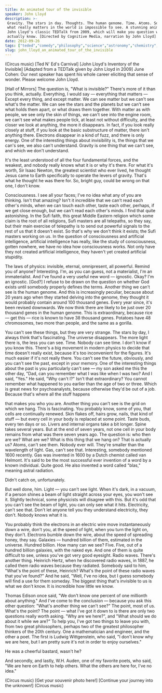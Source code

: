 ```yaml
---
title: An animated tour of the invisible
speaker: John Lloyd
description: >-
 Gravity. The stars in day. Thoughts. The human genome. Time. Atoms. So much of
 what really matters in the world is impossible to see. A stunning animation of
 John Lloyd's classic TEDTalk from 2009, which will make you question what you
 actually know. [Directed by Cognitive Media, narration by John Lloyd].
date: 2012-09-26
tags: ["teded","comedy","philosophy","science","astronomy","chemistry","energy","physics","cosmos","ai","consciousness","dark-matter","dna","genetics","sight","nanoscale","visualizations","humor"]
slug: john_lloyd_an_animated_tour_of_the_invisible
---
```


(Circus music) [Ted N' Ed's Carnival] [John Lloyd's Inventory of the Invisible] [Adapted
from a TEDTalk given by John Lloyd in 2009] June Cohen: Our next speaker has spent his
whole career eliciting that sense of wonder. Please welcome John Lloyd.

[Hall of Mirrors] The question is, "What is invisible?" There's more of it than you think,
actually. Everything, I would say — everything that matters — Except every thing, and
except matter. We can see matter but we can't see what's the matter. We can see the stars
and the planets but we can't see what holds them apart, or what draws them together. With
matter as with people, we see only the skin of things, we can't see into the engine room,
we can't see what makes people tick, at least not without difficulty, and the closer we
look at anything, the more it disappears. In fact, if you look really closely at stuff, if
you look at the basic substructure of matter, there isn't anything there. Electrons
disappear in a kind of fuzz, and there is only energy. One of the interesting things about
invisibility is, the things that we can's see, we also can't understand. Gravity is one
thing that we can't see, and which we don't understand.

It's the least understood of all the four fundamental forces, and the weakest, and nobody
really knows what it is or why it's there. For what it's worth, Sir Isaac Newton, the
greatest scientist who ever lived, he thought Jesus came to Earth specifically to operate
the levers of gravity. That's what he thought he was there for. So, bright guy, could be
wrong on that one, I don't know. 

Consciousness. I see all your faces; I've no idea what any of you are thinking. Isn't that
amazing? Isn't it incredible that we can't read each other's minds, when we can touch each
other, taste each other, perhaps, if we get close enough, but we can't read each other's
minds. I find that quite astonishing. In the Sufi faith, this great Middle Eastern
religion which some claim is the root of all religions, Sufi masters are all telepaths, so
they say, but their main exercise of telepathy is to send out powerful signals to the rest
of us that it doesn't exist. So that's why we don't think it exists; the Sufi masters
working on us. In the question of consciousness and artificial intelligence, artificial
intelligence has really, like the study of consciousness, gotten nowhere, we have no idea
how consciousness works. Not only have they not created artificial intelligence, they
haven't yet created artificial stupidity.

The laws of physics: invisible, eternal, omnipresent, all powerful. Remind you of anyone?
Interesting. I'm, as you can guess, not a materialist, I'm an immaterialist. And I've
found a very useful new word — ignostic. Okay? I'm an ignostic. [God?] I refuse to be
drawn on the question on whether God exists until somebody properly defines the terms.
Another thing we can't see is the human genome. And this is increasingly peculiar, because
about 20 years ago when they started delving into the genome, they thought it would
probably contain around 100 thousand genes. Every year since, it's been revised downwards.
We now think there are likely to be just over 20 thousand genes in the human genome. This
is extraordinary, because rice — get this — rice is known to have 38 thousand genes.
Potatoes have 48 chromosomes, two more than people, and the same as a gorilla.

You can't see these things, but they are very strange. The stars by day, I always think
that's fascinating. The universe disappears. The more light there is, the less you can
see. Time. Nobody can see time. I don't know if you know this. There's a big movement in
modern physics to decide that time doesn't really exist, because it's too inconvenient for
the figures. It's much easier if it's not really there. You can't see the future,
obviously, and you can't see the past, except in your memory. One of the interesting
things about the past is you particularly can't see — my son asked me this the other day,
"Dad, can you remember what I was like when I was two? And I said, "Yes." He said, "Why
can't I?" Isn't that extraordinary? You cannot remember what happened to you earlier than
the age of two or three. Which is great news for psychoanalysts, because otherwise they'd
be out of a job. Because that's where all the stuff happens 

that makes you who you are. Another thing you can't see is the grid on which we hang. This
is fascinating. You probably know, some of you, that cells are continually renewed. Skin
flakes off, hairs grow, nails, that kind of stuff — but every cell in your body is
replaced at some point. Taste buds, every ten days or so. Livers and internal organs take
a bit longer. Spine takes several years. But at the end of seven years, not one cell in
your body remains from what was there seven years ago. The question is: who then are we?
What are we? What is this thing that we hang on? That is actually us? Atoms, can't see
them. Nobody ever will. They're smaller than the wavelength of light. Gas, can't see that.
Interesting, somebody mentioned 1600 recently. Gas was invented in 1600 by a Dutch chemist
called van Helmont. It's said to be the most successful ever invention of a word by a
known individual. Quite good. He also invented a word called "blas," meaning astral
radiation.

Didn't catch on, unfortunately. 

But well done, him. Light — you can't see light. When it's dark, in a vacuum, if a person
shines a beam of light straight across your eyes, you won't see it. Slightly technical,
some physicists will disagree with this. But it's odd that you can't see the beam of
light, you can only see what it hits. Electricity, can't see that. Don't let anyone tell
you they understand electricity, they don't. Nobody knows what it is. 

You probably think the electrons in an electric wire move instantaneously down a wire,
don't you, at the speed of light, when you turn the light on, they don't. Electrons bumble
down the wire, about the speed of spreading honey, they say. Galaxies — hundred billion of
them, estimated in the universe. Hundred billion. How many can we see? Five. Five, out of
a hundred billion galaxies, with the naked eye. And one of them is quite difficult to see,
unless you've got very good eyesight. Radio waves. There's another thing. Heinrich Hertz,
when he discovered radio waves, in 1887, he called them radio waves because they radiated.
Somebody said to him, "What's the point of these, Heinrich? What's the point of these
radio waves that you've found?" And he said, "Well, I've no idea, but I guess somebody
will find a use for them someday. The biggest thing that's invisible to us is what we
don't know. It is incredible how little we know.

Thomas Edison once said, "We don't know one percent of one millionth about anything." And
I've come to the conclusion — because you ask this other question: "What's another thing
we can't see?" The point, most of us. What's the point? The point — what I've got it down
to is there are only two questions really worth asking. "Why are we here?", and "What
should we do about it while we are?" To help you, I've got two things to leave you with,
from two great philosophers, perhaps two of the greatest philosopher thinkers of the 20th
century. One a mathematician and engineer, and the other a poet. The first is Ludwig
Wittgenstein, who said, "I don't know why we are here, but I am pretty sure it's not in
order to enjoy ourselves." 

He was a cheerful bastard, wasn't he? 

And secondly, and lastly, W.H. Auden, one of my favorite poets, who said, "We are here on
Earth to help others. What the others are here for, I've no idea." 

(Circus music) [Get your souvenir photo here!] [Continue your journey into the unknown!]
(Circus music)

<!--
ad_duration=0
event="TED-Ed"
intro_duration=0
is_subtitle_required="False"
is_talk_featured="True"
language="en"
language_swap="False"
native_language="en"
number_of_related_talks=6
number_of_speakers=1
number_of_subtitled_videos=0
number_of_tags=18
number_of_talk_download_languages=26
number_of_talk_more_resources=0
number_of_talk_recommendations=0
number_of_talks_take_actions=0
post_ad_duration=0
published_timestamp="2012-09-26 15:01:49"
recording_date="2012-09-26"
speaker_description="Producer"
speaker_is_published=1
speaker_name="John Lloyd"
talk_name="An animated tour of the invisible"
talks_tags=["teded","comedy","philosophy","science","astronomy","chemistry","energy","physics","cosmos","ai","consciousness","dark-matter","dna","genetics","sight","nanoscale","visualizations","humor"]
url_photo_speaker="https://pe.tedcdn.com/images/ted/115800_254x191.jpg"
url_photo_talk="https://s3.amazonaws.com/talkstar-photos/uploads/d0a29c35-3116-4dd8-9ad0-913e664b4001/3_invisible.jpg"
url_webpage="https://www.ted.com/talks/john_lloyd_an_animated_tour_of_the_invisible"
video_type_name="TED-Ed Original"
-->